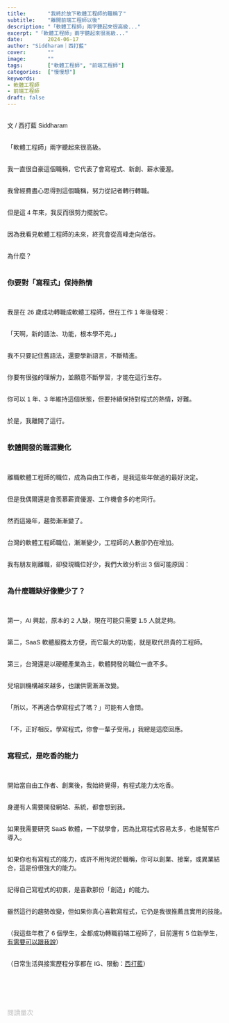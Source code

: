 ```yaml
---
title:       "我終於放下軟體工程師的職稱了"
subtitle:    "離開前端工程師以後"
description: "「軟體工程師」兩字聽起來很高級..."
excerpt: "「軟體工程師」兩字聽起來很高級..."
date:        2024-06-17
author: "Siddharam｜西打藍"
cover:       ""
image:       ""
tags:        ["軟體工程師", "前端工程師"]
categories:  ["慢慢想"]
keywords:
- 軟體工程師
- 前端工程師
draft: false
---
```


<article style="font-family: 'Noto Sans TC', '微軟正黑體', sans-serif; font-weight: 300;">

<br>文 / 西打藍 Siddharam<br><br>

「軟體工程師」兩字聽起來很高級。<br><br>

我一直很自豪這個職稱，它代表了會寫程式、新創、薪水優渥。<br><br>

我曾經費盡心思得到這個職稱，努力從記者轉行轉職。<br><br>

但是這 4 年來，我反而很努力擺脫它。<br><br>

因為我看見軟體工程師的未來，終究會從高峰走向低谷。<br><br>

為什麼？<br><br>


<h3 class="article-h1-color">你要對「寫程式」保持熱情</h3><br>

我是在 26 歲成功轉職成軟體工程師，但在工作 1 年後發現：<br><br>

「天啊，新的語法、功能，根本學不完。」<br><br>

我不只要記住舊語法，還要學新語言，不斷精進。<br><br>

你要有很強的理解力，並願意不斷學習，才能在這行生存。<br><br>

你可以 1 年、3 年維持這個狀態，但要持續保持對程式的熱情，好難。<br><br>

於是，我離開了這行。<br><br>


<h3 class="article-h1-color">軟體開發的職涯變化</h3><br>

離職軟體工程師的職位，成為自由工作者，是我這些年做過的最好決定。<br><br>

但是我偶爾還是會羨慕薪資優渥、工作機會多的老同行。<br><br>

然而這幾年，趨勢漸漸變了。<br><br>

台灣的軟體工程師職位，漸漸變少，工程師的人數卻仍在增加。<br><br>

我有朋友剛離職，卻發現職位好少，我們大致分析出 3 個可能原因：<br><br>


<h3 class="article-h1-color">為什麼職缺好像變少了？</h3><br>

第一，AI 興起，原本的 2 人缺，現在可能只需要 1.5 人就足夠。<br><br>

第二，SaaS 軟體服務太方便，而它最大的功能，就是取代昂貴的工程師。<br><br>

第三，台灣還是以硬體產業為主，軟體開發的職位一直不多。<br><br>

兒培訓機構越來越多，也讓供需漸漸改變。<br><br>

「所以，不再適合學寫程式了嗎？」可能有人會問。<br><br>

「不，正好相反。學寫程式，你會一輩子受用。」我總是這麼回應。<br><br>


<!-- 我離開軟體工程師職位 4 年了，雖然還有在寫程式，但已經漸漸擺脫「只能寫程式」的工作。<br><br>

因此，我反而更看清楚這份職涯的時效性。<br><br> -->


<h3 class="article-h1-color">寫程式，是吃香的能力</h3><br>

開始當自由工作者、創業後，我始終覺得，有程式能力太吃香。<br><br>

身邊有人需要開發網站、系統，都會想到我。<br><br>

如果我需要研究 SaaS 軟體，一下就學會，因為比寫程式容易太多，也能幫客戶導入。<br><br>

如果你也有寫程式的能力，或許不用拘泥於職稱，你可以創業、接案，或異業結合，這是份很強大的能力。<br><br>

記得自己寫程式的初衷，是喜歡那份「創造」的能力。<br><br>

雖然這行的趨勢改變，但如果你真心喜歡寫程式，它仍是我很推薦且實用的技能。<br><br>

（我這些年教了 6 個學生，全都成功轉職前端工程師了，目前還有 5 位新學生，<a href="https://siddharam.com/frontend-class/" target="_blank">有需要可以跟我說</a>）<br><br>




<!-- 
<!-- 案例 > 證明案例 > 壞處 > 怎麼改變（列步驟） > 結語總結金句 -->


（日常生活與接案歷程分享都在 IG、限動：<a href="https://www.instagram.com/sidd.blue/" target="_blank">西打藍</a>）<br><br>

<!-- <h3 class="article-h1-color"></h3><br> -->





<br><br><br>

</article>

<div style="color: #bfbfbf; font-size: 15px;" id="busuanzi_container_page_pv">
  閱讀量<span id="busuanzi_value_page_pv"></span>次
</div>

<script src="../../js/post.js"></script>
